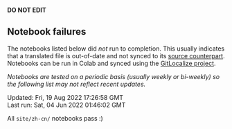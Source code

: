 __DO NOT EDIT__

## Notebook failures

The notebooks listed below did *not* run to completion. This usually indicates
that a translated file is out-of-date and not synced to its
[source counterpart](../en-snapshot/). Notebooks can be run in Colab and synced
using the [GitLocalize project](https://gitlocalize.com/tensorflow/docs-l10n).

*Notebooks are tested on a periodic basis (usually weekly or bi-weekly) so the
following list may not reflect recent updates.*

Updated: Fri, 19 Aug 2022 17:26:58 GMT<br/>
Last run: Sat, 04 Jun 2022 01:46:02 GMT

All <code>site/zh-cn/</code> notebooks pass :)

